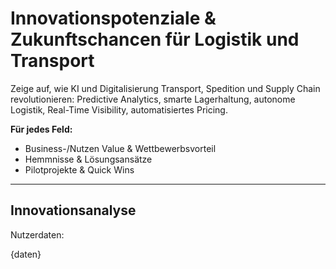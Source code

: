 # Innovationspotenziale & Zukunftschancen für Logistik und Transport

Zeige auf, wie KI und Digitalisierung Transport, Spedition und Supply Chain revolutionieren: Predictive Analytics, smarte Lagerhaltung, autonome Logistik, Real-Time Visibility, automatisiertes Pricing.

**Für jedes Feld:**
- Business-/Nutzen Value & Wettbewerbsvorteil
- Hemmnisse & Lösungsansätze
- Pilotprojekte & Quick Wins

---

## Innovationsanalyse

Nutzerdaten:

{daten}